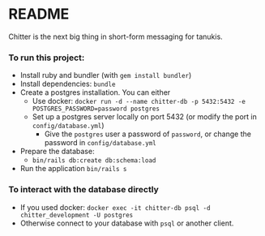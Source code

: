 # README

Chitter is the next big thing in short-form messaging for tanukis.


### To run this project:
 - Install ruby and bundler (with `gem install bundler`)
 - Install dependencies: `bundle`
 - Create a postgres installation. You can either
   - Use docker: `docker run -d --name chitter-db -p 5432:5432 -e POSTGRES_PASSWORD=password postgres`
   - Set up a postgres server locally on port 5432 (or modify the port in `config/database.yml`)
     - Give the `postgres` user a password of `password`, or change the password in `config/database.yml`
 - Prepare the database:
   - `bin/rails db:create db:schema:load`
 - Run the application `bin/rails s`

### To interact with the database directly
   - If you used docker: `docker exec -it chitter-db psql -d chitter_development -U postgres`
   - Otherwise connect to your database with `psql` or another client.